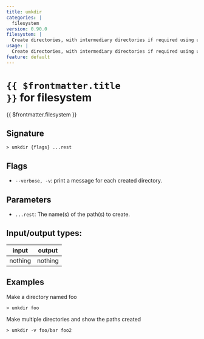 ```yaml
---
title: umkdir
categories: |
  filesystem
version: 0.90.0
filesystem: |
  Create directories, with intermediary directories if required using uutils/coreutils mkdir.
usage: |
  Create directories, with intermediary directories if required using uutils/coreutils mkdir.
feature: default
---
```


<!-- This file is automatically generated. Please edit the command in https://github.com/nushell/nushell instead. -->

# <code>{{ $frontmatter.title }}</code> for filesystem

<div class='command-title'>{{ $frontmatter.filesystem }}</div>

## Signature

`> umkdir {flags} ...rest`

## Flags

- `--verbose, -v`: print a message for each created directory.

## Parameters

- `...rest`: The name(s) of the path(s) to create.

## Input/output types:

| input   | output  |
| ------- | ------- |
| nothing | nothing |

## Examples

Make a directory named foo

```nu
> umkdir foo

```

Make multiple directories and show the paths created

```nu
> umkdir -v foo/bar foo2

```
